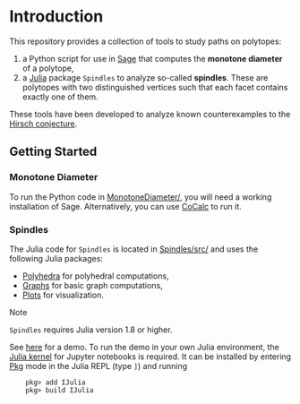# Introduction

This repository provides a collection of tools to study paths on polytopes:
1. a Python script for use in [Sage](https://www.sagemath.org/) that computes the **monotone diameter** of a polytope,
2. a [Julia](https://julialang.org/) package `Spindles` to analyze so-called **spindles**. These are polytopes with two distinguished vertices such that each facet contains exactly one of them. 

These tools have been developed to analyze known counterexamples to the [Hirsch conjecture](https://en.wikipedia.org/wiki/Hirsch_conjecture).


## Getting Started

### Monotone Diameter
To run the Python code in [MonotoneDiameter/](MonotoneDiameter/), you will need a working installation of Sage. Alternatively, you can use [CoCalc](https://cocalc.com/) to run it.

### Spindles
The Julia code for `Spindles` is located in [Spindles/src/](Spindles/src/) and uses the following Julia packages:
* [Polyhedra](https://juliapolyhedra.github.io/Polyhedra.jl/) for polyhedral computations, 
* [Graphs](https://juliagraphs.org/Graphs.jl/) for basic graph computations, 
* [Plots](https://docs.juliaplots.org/) for visualization.

> [!NOTE]
> `Spindles` requires Julia version 1.8 or higher.

See [here](Spindles/examples/Demo.ipynb) for a demo. To run the demo in your own Julia environment, the [Julia kernel](https://github.com/JuliaLang/IJulia.jl) for Jupyter notebooks is required.
It can be installed by entering [Pkg](https://docs.julialang.org/en/v1/stdlib/Pkg/) mode in the Julia REPL (type `]`) and running

```
	pkg> add IJulia
	pkg> build IJulia
```